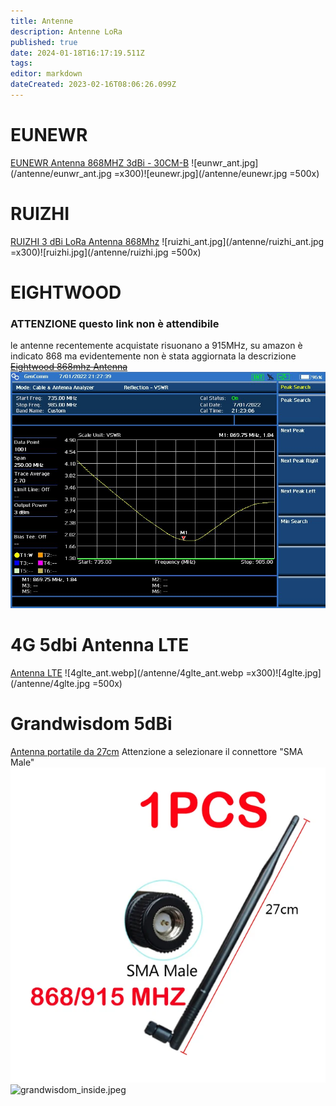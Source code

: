 ```yaml
---
title: Antenne
description: Antenne LoRa
published: true
date: 2024-01-18T16:17:19.511Z
tags: 
editor: markdown
dateCreated: 2023-02-16T08:06:26.099Z
---
```


# EUNEWR
[EUNEWR Antenna 868MHZ 3dBi - 30CM-B](https://amzn.eu/d/4Ie6jpj)
![eunwr_ant.jpg](/antenne/eunwr_ant.jpg =x300)![eunewr.jpg](/antenne/eunewr.jpg =500x)

# RUIZHI
[RUIZHI 3 dBi LoRa Antenna 868Mhz](https://www.amazon.it/dp/B09KLTR3SL)
![ruizhi_ant.jpg](/antenne/ruizhi_ant.jpg =x300)![ruizhi.jpg](/antenne/ruizhi.jpg =500x)

# EIGHTWOOD
### ATTENZIONE questo link non è attendibile
le antenne recentemente acquistate risuonano a 915MHz, su amazon è indicato 868 ma evidentemente non è stata aggiornata la descrizione
~~[Eightwood 868mhz Antenna](https://www.amazon.it/dp/B0716XRW4G)~~
![eightwood.jpg](/antenne/eightwood.jpg)


# 4G 5dbi Antenna LTE
[Antenna LTE](https://it.aliexpress.com/item/32888310888.html)
![4glte_ant.webp](/antenne/4glte_ant.webp =x300)![4glte.jpg](/antenne/4glte.jpg =500x)

# Grandwisdom 5dBi
[Antenna portatile da 27cm](https://www.aliexpress.com/item/1005004357899957.html) Attenzione a selezionare il connettore "SMA Male"
![grandwisdom2.webp](/grandwisdom2.webp)
![grandwisdom_inside.jpeg](/grandwisdom_inside.jpeg)